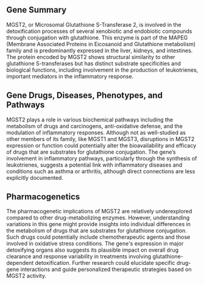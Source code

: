 ## Gene Summary
MGST2, or Microsomal Glutathione S-Transferase 2, is involved in the detoxification processes of several xenobiotic and endobiotic compounds through conjugation with glutathione. This enzyme is part of the MAPEG (Membrane Associated Proteins in Eicosanoid and Glutathione metabolism) family and is predominantly expressed in the liver, kidneys, and intestines. The protein encoded by MGST2 shows structural similarity to other glutathione S-transferases but has distinct substrate specificities and biological functions, including involvement in the production of leukotrienes, important mediators in the inflammatory response.

## Gene Drugs, Diseases, Phenotypes, and Pathways
MGST2 plays a role in various biochemical pathways including the metabolism of drugs and carcinogens, anti-oxidative defense, and the modulation of inflammatory responses. Although not as well-studied as other members of its family, like MGST1 and MGST3, disruptions in MGST2 expression or function could potentially alter the bioavailability and efficacy of drugs that are substrates for glutathione conjugation. The gene’s involvement in inflammatory pathways, particularly through the synthesis of leukotrienes, suggests a potential link with inflammatory diseases and conditions such as asthma or arthritis, although direct connections are less explicitly documented.

## Pharmacogenetics
The pharmacogenetic implications of MGST2 are relatively underexplored compared to other drug-metabolizing enzymes. However, understanding variations in this gene might provide insights into individual differences in the metabolism of drugs that are substrates for glutathione conjugation. Such drugs could potentially include chemotherapeutic agents and those involved in oxidative stress conditions. The gene's expression in major detoxifying organs also suggests its plausible impact on overall drug clearance and response variability in treatments involving glutathione-dependent detoxification. Further research could elucidate specific drug-gene interactions and guide personalized therapeutic strategies based on MGST2 activity.